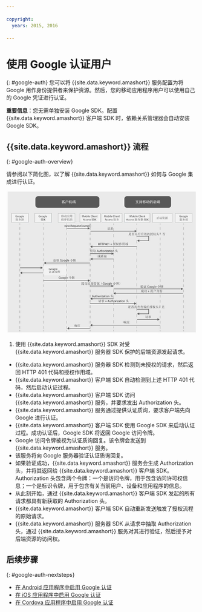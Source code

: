 ```yaml
---

copyright:
  years: 2015, 2016
  
---
```


# 使用 Google 认证用户
{: #google-auth}
您可以将 {{site.data.keyword.amashort}} 服务配置为将 Google 用作身份提供者来保护资源。然后，您的移动应用程序用户可以使用自己的 Google 凭证进行认证。

**重要信息**：您无需单独安装 Google SDK。配置 {{site.data.keyword.amashort}} 客户端 SDK 时，依赖关系管理器会自动安装 Google SDK。

## {{site.data.keyword.amashort}} 流程
{: #google-auth-overview}

请参阅以下简化图，以了解 {{site.data.keyword.amashort}} 如何与 Google 集成进行认证。

![图像](images/mca-sequence-google.jpg)

1. 使用 {{site.data.keyword.amashort}} SDK 对受 {{site.data.keyword.amashort}} 服务器 SDK 保护的后端资源发起请求。
* {{site.data.keyword.amashort}} 服务器 SDK 检测到未授权的请求，然后返回 HTTP 401 代码和授权作用域。
* {{site.data.keyword.amashort}} 客户端 SDK 自动检测到上述 HTTP 401 代码，然后启动认证过程。
* {{site.data.keyword.amashort}} 客户端 SDK 访问 {{site.data.keyword.amashort}} 服务，并要求发出 Authorization 头。
* {{site.data.keyword.amashort}} 服务通过提供认证质询，要求客户端先向 Google 进行认证。
* {{site.data.keyword.amashort}} 客户端 SDK 使用 Google SDK 来启动认证过程。成功认证后，Google SDK 将返回 Google 访问令牌。
* Google 访问令牌被视为认证质询回复。该令牌会发送到 {{site.data.keyword.amashort}} 服务。
* 该服务将向 Google 服务器验证认证质询回复。
* 如果验证成功，{{site.data.keyword.amashort}} 服务会生成 Authorization 头，并将其返回给 {{site.data.keyword.amashort}} 客户端 SDK。Authorization 头包含两个令牌：一个是访问令牌，用于包含访问许可权信息；一个是标识令牌，用于包含有关当前用户、设备和应用程序的信息。
* 从此刻开始，通过 {{site.data.keyword.amashort}} 客户端 SDK 发起的所有请求都具有新获取的 Authorization 头。
* {{site.data.keyword.amashort}} 客户端 SDK 自动重新发送触发了授权流程的原始请求。
* {{site.data.keyword.amashort}} 服务器 SDK 从请求中抽取 Authorization 头，通过 {{site.data.keyword.amashort}} 服务对其进行验证，然后授予对后端资源的访问权。

## 后续步骤
{: #google-auth-nextsteps}

* [在 Android 应用程序中启用 Google 认证](google-auth-android.html)
* [在 iOS 应用程序中启用 Google 认证](google-auth-ios.html)
* [在 Cordova 应用程序中启用 Google 认证](google-auth-cordova.html)
